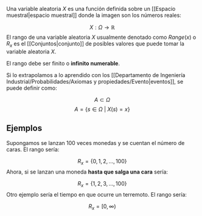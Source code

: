 
Una variable aleatoria $X$ es una función definida sobre un [[Espacio muestral|espacio muestral]] donde la imagen son los números reales: 

$$X:\Omega\rightarrow\mathbb{R}$$ 
El rango de una variable aleatoria $X$ usualmente denotado como $Range(x)$ o $R_x$ es el [[Conjuntos|conjunto]] de posibles valores que puede tomar la variable aleatoria $X$. 

El rango debe ser finito o **infinito numerable**. 

Si lo extrapolamos a lo aprendido con los [[Departamento de Ingeniería Industrial/Probabilidades/Axiomas y propiedades/Evento|eventos]], se puede definir como: 

$$A\subset\Omega$$ $$A=\lbrace s\in\Omega\ \vert\ X(s)=x\rbrace$$ 

## Ejemplos 

Supongamos se lanzan 100 veces monedas y se cuentan el número de caras. El rango sería: 

$$R_x = \lbrace 0,1,2, \dots, 100\rbrace$$ 
Ahora, si se lanzan una moneda **hasta que salga una cara** sería: 

$$R_x = \lbrace 1,2,3,\dots,100\rbrace$$ 
Otro ejemplo sería el tiempo en que ocurre un terremoto. El rango sería: 

$$R_x = [0,\infty)$$ 